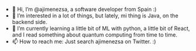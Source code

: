 - 👋 Hi, I’m @ajimenezsa, a software developer from Spain :)
- 👀 I’m interested in a lot of things, but lately, mi thing is Java, on the backend side.
- 🌱 I’m currently learning a little bit of ML with python, a little bit of React, and I read something about quantum computing from time to time.
- 📫 How to reach me: Just search ajimenezsa on Twitter. :)

<!---
ajimenezsa/ajimenezsa is a ✨ special ✨ repository because its `README.md` (this file) appears on your GitHub profile.
You can click the Preview link to take a look at your changes.
--->
